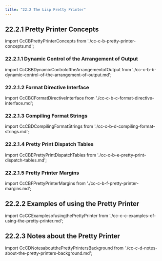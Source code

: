 ```yaml
---
title: "22.2 The Lisp Pretty Printer"
---
```


## 22.2.1 Pretty Printer Concepts

import CcCBPrettyPrinterConcepts from './cc-c-b-pretty-printer-concepts.md';
<CcCBPrettyPrinterConcepts />
### 22.2.1.1 Dynamic Control of the Arrangement of Output

import CcCBBDynamicControloftheArrangementofOutput from './cc-c-b-b-dynamic-control-of-the-arrangement-of-output.md';
<CcCBBDynamicControloftheArrangementofOutput />
### 22.2.1.2 Format Directive Interface

import CcCBCFormatDirectiveInterface from './cc-c-b-c-format-directive-interface.md';
<CcCBCFormatDirectiveInterface />
### 22.2.1.3 Compiling Format Strings

import CcCBDCompilingFormatStrings from './cc-c-b-d-compiling-format-strings.md';
<CcCBDCompilingFormatStrings />
### 22.2.1.4 Pretty Print Dispatch Tables

import CcCBEPrettyPrintDispatchTables from './cc-c-b-e-pretty-print-dispatch-tables.md';
<CcCBEPrettyPrintDispatchTables />
### 22.2.1.5 Pretty Printer Margins

import CcCBFPrettyPrinterMargins from './cc-c-b-f-pretty-printer-margins.md';
<CcCBFPrettyPrinterMargins />
## 22.2.2 Examples of using the Pretty Printer

import CcCCExamplesofusingthePrettyPrinter from './cc-c-c-examples-of-using-the-pretty-printer.md';
<CcCCExamplesofusingthePrettyPrinter />
## 22.2.3 Notes about the Pretty Printer

import CcCDNotesaboutthePrettyPrintersBackground from './cc-c-d-notes-about-the-pretty-printers-background.md';
<CcCDNotesaboutthePrettyPrintersBackground />
